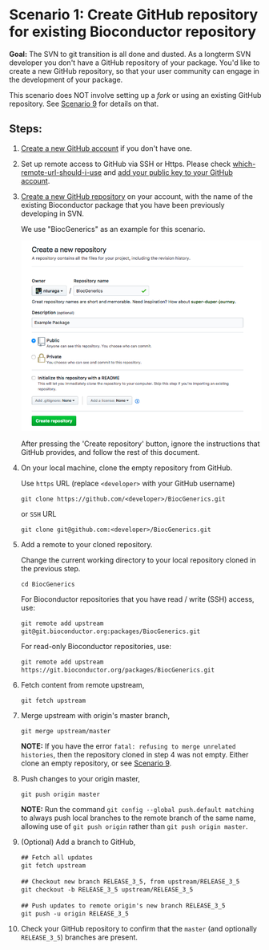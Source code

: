 # Scenario 1: Create GitHub repository for existing Bioconductor repository

**Goal:** The SVN to git transition is all done and dusted. As a longterm SVN developer you don't have a GitHub repository of your package. You'd like to create a new GitHub repository, so that your user community can engage in the development of your package.

This scenario does NOT involve setting up a _fork_ or using an existing GitHub repository. See [Scenario 9][] for details on that.

## Steps:

1.  [Create a new GitHub account][] if you don't have one.

1.  Set up remote access to GitHub via SSH or Https.  Please check [which-remote-url-should-i-use][] and [add your public key to your GitHub account][].

2.  [Create a new GitHub repository][] on your account, with the name of the existing Bioconductor package that you have been previously developing in SVN.

    We use "BiocGenerics" as an example for this scenario.

    ![](images/create_repo.png)

    After pressing the 'Create repository' button, ignore the instructions that GitHub provides, and follow the rest of this document.

1.  On your local machine, clone the empty repository from GitHub.

    Use `https` URL (replace `<developer>` with your GitHub username)

    ```
    git clone https://github.com/<developer>/BiocGenerics.git
    ```

    or `SSH` URL

    ```
    git clone git@github.com:<developer>/BiocGenerics.git
    ```

1.  Add a remote to your cloned repository.

    Change the current working directory to your local repository cloned in the previous step.

    ```
    cd BiocGenerics
    ```

    For Bioconductor repositories that you have read / write (SSH) access, use:

    ```
    git remote add upstream git@git.bioconductor.org:packages/BiocGenerics.git
    ```

    For read-only Bioconductor repositories, use:

    ```
    git remote add upstream https://git.bioconductor.org/packages/BiocGenerics.git
    ```

5.  Fetch content from remote upstream,

    ```
    git fetch upstream
    ```

6.  Merge upstream with origin's master branch,

    ```
    git merge upstream/master
    ```

    **NOTE:** If you have the error `fatal: refusing to merge unrelated histories`, then the repository cloned in step 4 was not empty. Either clone an empty repository, or see [Scenario 9][].

7. Push changes to your origin master,

    ```
    git push origin master
    ```

    **NOTE:** Run the command `git config --global push.default matching` to always push local branches to the remote branch of the same name, allowing use of `git push origin` rather than `git push origin master`.

8.  (Optional) Add a branch to GitHub,

    ```
    ## Fetch all updates
    git fetch upstream

    ## Checkout new branch RELEASE_3_5, from upstream/RELEASE_3_5
    git checkout -b RELEASE_3_5 upstream/RELEASE_3_5

    ## Push updates to remote origin's new branch RELEASE_3_5
    git push -u origin RELEASE_3_5
    ```

9. Check your GitHub repository to confirm that the `master` (and optionally `RELEASE_3_5`) branches are present.

[Create a new GitHub account]: https://help.github.com/articles/signing-up-for-a-new-github-account/
[Create a new GitHub repository]: https://help.github.com/articles/create-a-repo/
[Scenario 9]: scenario-9-sync-existing-github-gitbioc.md
[which-remote-url-should-i-use]: https://help.github.com/articles/which-remote-url-should-i-use/
[add your public key to your GitHub account]: https://help.github.com/articles/connecting-to-github-with-ssh/
